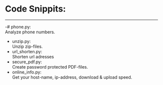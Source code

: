 # Code Snippits:
__________________________
-# phone.py:  
    Analyze phone numbers.  
- unzip.py:  
    Unzip zip-files.  
- url_shorten.py:  
    Shorten url adresses
- secure_pdf.py:  
    Create password protected PDF-files.
- online_info.py:  
    Get your host-name, ip-address, download & upload speed.
